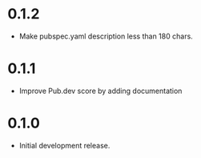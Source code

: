 # 0.1.2

* Make pubspec.yaml description less than 180 chars.

# 0.1.1

* Improve Pub.dev score by adding documentation

# 0.1.0

* Initial development release.
